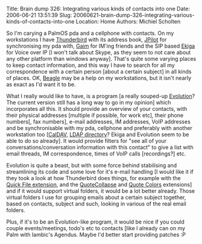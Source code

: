 Title: Brain dump 326: Integrating various kinds of contacts into one
Date: 2006-06-21 13:51:39
Slug: 20060621-brain-dump-326-integrating-various-kinds-of-contacts-into-one
Location: Home
Authors: Michiel Scholten

<p>So I'm carying a PalmOS pda and a cellphone with contacts. On my workstations I have <a href="http://www.mozilla.com/thunderbird/">Thunderbird</a> with its address book, <a href="http://jpilot.org/">JPilot</a> for synchronising my pda with, <a href="http://gaim.sf.net/">Gaim</a> for IM'ing friends and the SIP based <a href="http://www.gnomemeeting.org/">Ekiga</a> for Voice over IP [I won't talk about Skype, as they seem to not care about any other platform than windows anyway]. That's quite some varying places to keep contact information, and this way I have to search for all my correspondence with a certain person [about a certain subject] in all kinds of places. OK, <a href="http://beaglewiki.org/">Beagle</a> may be a help on my workstations, but it isn't nearly as exact as I'd want it to be.</p>

<p>What I really would like to have, is a program [a really souped-up <a href="http://www.gnome.org/projects/evolution/">Evolution</a>? The current version still has a long way to go in my opinion] which incorporates all this. It should provide an overview of your contacts, with their physical addresses [multiple if possible, for work etc], their phone numbers[, fax numbers], e-mail addresses, IM addresses, VoIP addresses and be synchronisable with my pda, cellphone and preferably with another workstation too [<a href="http://en.wikipedia.org/wiki/Caldav">CalDAV</a>, <a href="http://www.gracion.com/server/whatldap.html">LDAP directory</a>? Ekiga and Evolution seem to be able to do so already]. It would provide filters for "see all of your conversations/conversation information with this contact" to give a list with email threads, IM correspondence, times of VoIP calls [recordings?] etc.</p>

<p>Evolution is quite a beast, but with some force behind stabilising and streamlining its code and some love for it's e-mail handling [I would like it if they took a look at how Thunderbird does things, for example with the <a href="https://addons.mozilla.org/thunderbird/348/">Quick File extension</a>, and the <a href="https://addons.mozilla.org/thunderbird/347/">QuoteCollapse</a> and <a href="https://addons.mozilla.org/thunderbird/170/">Quote Colors</a> extensions] and if it would support virtual folders, it would be a lot better already. Those virtual folders I use for grouping emails about a certain subject together, based on contacts, subject and such, looking in various of the real email folders.</p>

<p>Plus, if it's to be an Evolution-like program, it would be nice if you could couple events/meetings, todo's etc to contacts [like I already can on my Palm with Iambic's Agendus. Maybe I'd better start providing patches :P</p>